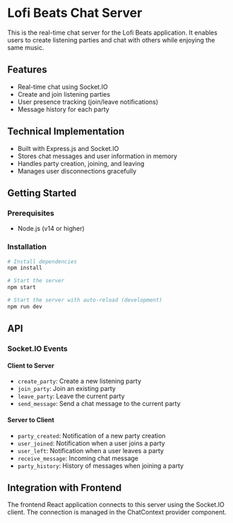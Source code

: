 # Lofi Beats Chat Server

This is the real-time chat server for the Lofi Beats application. It enables users to create listening parties and chat with others while enjoying the same music.

## Features

- Real-time chat using Socket.IO
- Create and join listening parties
- User presence tracking (join/leave notifications)
- Message history for each party

## Technical Implementation

- Built with Express.js and Socket.IO
- Stores chat messages and user information in memory
- Handles party creation, joining, and leaving
- Manages user disconnections gracefully

## Getting Started

### Prerequisites

- Node.js (v14 or higher)

### Installation

```bash
# Install dependencies
npm install

# Start the server
npm start

# Start the server with auto-reload (development)
npm run dev
```

## API

### Socket.IO Events

#### Client to Server

- `create_party`: Create a new listening party
- `join_party`: Join an existing party
- `leave_party`: Leave the current party
- `send_message`: Send a chat message to the current party

#### Server to Client

- `party_created`: Notification of a new party creation
- `user_joined`: Notification when a user joins a party
- `user_left`: Notification when a user leaves a party
- `receive_message`: Incoming chat message
- `party_history`: History of messages when joining a party

## Integration with Frontend

The frontend React application connects to this server using the Socket.IO client. The connection is managed in the ChatContext provider component.